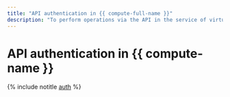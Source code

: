 ```yaml
---
title: "API authentication in {{ compute-full-name }}"
description: "To perform operations via the API in the service of virtual machines and cloud computing - {{ compute-full-name }}, you need to get an IAM token for your account."
---
```


# API authentication in {{ compute-name }}

{% include notitle [auth](../../_includes/authentication.md) %}
